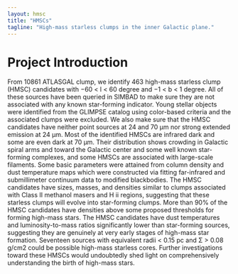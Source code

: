 ```yaml
---
layout: hmsc
title: "HMSCs"
tagline: "High-mass starless clumps in the inner Galactic plane."
---
```


# Project Introduction

From 10861 ATLASGAL clump, we identify 463 high-mass starless clump 
(HMSC) candidates with −60 < l < 60 degree and −1 < b < 1 degree. 
All of these sources have been queried in SIMBAD to make sure they 
are not associated with any known star-forming indicator. Young 
stellar objects were identified from the GLIMPSE catalog using 
color-based criteria and the associated clumps were excluded. We 
also make sure that the HMSC candidates have neither point sources 
at 24 and 70 µm nor strong extended emission at 24 µm. Most of the 
identified HMSCs are infrared dark and some are even dark at 70 µm. 
Their distribution shows crowding in Galactic spiral arms and toward 
the Galactic center and some well known star-forming complexes, 
and some HMSCs are associated with large-scale filaments. Some 
basic parameters were attained from column density and dust 
temperature maps which were constructed via fitting far-infrared 
and submillimeter continuum data to modified blackbodies. The 
HMSC candidates have sizes, masses, and densities similar to 
clumps associated with Class II methanol masers and H ii regions, 
suggesting that these starless clumps will evolve into star-forming 
clumps. More than 90% of the HMSC candidates have densities above some 
proposed thresholds for forming high-mass stars. The HMSC candidates 
have dust temperatures and luminosity-to-mass ratios significantly 
lower than star-forming sources, suggesting they are genuinely at 
very early stages of high-mass star formation. Seventeen 
sources with equivalent radii < 0.15 pc and Σ > 0.08 g/cm2 
could be possible high-mass starless cores. Further investigations 
toward these HMSCs would undoubtedly shed light on comprehensively 
understanding the birth of high-mass stars.